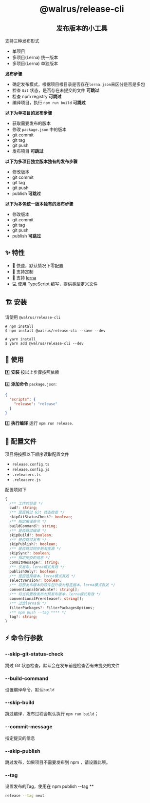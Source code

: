 <h1 align="center">
  @walrus/release-cli
</h1>

<h2 align="center">
  发布版本的小工具
</h2>

支持三种发布形式

- 单项目
- 多项目(Lerna) 统一版本
- 多项目(Lerna) 单独版本

**发布步骤**

- 确定发布模式，根据项目根目录是否存在`lerna.json`来区分是否是多包
- 检查 `Git` 状态，是否存在未提交的文件 **可跳过**
- 检查 npm registry **可跳过**
- 编译项目，执行 `npm run build` **可跳过**

**以下为单项目的发布步骤**

- 获取需要发布的版本
- 修改 `package.json` 中的版本
- git commit
- git tag
- git push
- 发布项目 **可跳过**

**以下为多项目独立版本独有的发布步骤**

- 修改版本
- git commit
- git tag
- git push
- publish **可跳过**

**以下为多包统一版本独有的发布步骤**

- 修改版本
- git commit
- git tag
- git push
- publish **可跳过**

## ✨ 特性

- 🚀  快速，默认情况下零配置
- 🌈  支持定制
- 🎉  支持 [lerna](https://github.com/lerna/lerna)
- 💻  使用 TypeScript 编写，提供类型定义文件

## 🏗 安装

请使用 `@walrus/release-cli` 

```
# npm install
$ npm install @walrus/release-cli --save --dev

# yarn install
$ yarn add @walrus/release-cli --dev
```

## 🔨 使用

1️⃣ **安装** 按以上步骤按照依赖

2️⃣ **添加命令** `package.json`:

```json
{ 
  "scripts": {
    "release": "release"
  }
}
```

3️⃣ **执行编译** 运行 `npm run release`.

## 📝 配置文件

项目将按照以下顺序读取配置文件

- `release.config.ts`
- `release.config.js`
- `.releaserc.ts`
- `.releaserc.js`

配置项如下

```ts
{
  /** 工作的目录 */
  cwd?: string;
  /** 是否跳过 Git 状态检查 */
  skipGitStatusCheck?: boolean;
  /** 指定编译命令 */
  buildCommand?: string;
  /** 是否跳过编译 */
  skipBuild?: boolean;
  /** 是否跳过发布 */
  skipPublish?: boolean;
  /** 是否跳过同步到淘宝源 */
  skipSync?: boolean;
  /** 指定提交的信息 */
  commitMessage?: string;
  /** 仅发布，lerna模式有效 */
  publishOnly?: boolean;
  /** 是否选择版本，lerna模式有效 */
  selectVersion?: boolean;
  /** 将预发布版本的软件包升级为稳定版本，lerna模式有效 */
  conventionalGraduate?: string[];
  /** 将当前更改发布为预发布版本，lerna模式有效 */
  conventionalPrerelease?: string[];
  /** 过滤lerna包 */
  filterPackages?: FilterPackagesOptions;
  /** npm push --tag **** */
  tag?: string;
}
```

## ⚡ 命令行参数

### --skip-git-status-check

跳过 Git 状态检查，默认会在发布前是检查否有未提交的文件

### --build-command

设置编译命令，默认`build`

### --skip-build

跳过编译，发布过程会默认执行 `npm run build`；

### --commit-message

指定提交的信息

### --skip-publish

跳过发布，如果项目不需要发布到 npm ，请设置此项。

### --tag 

设置发布的Tag，使用在 npm publish --tag **

```sh
release --tag next
```

